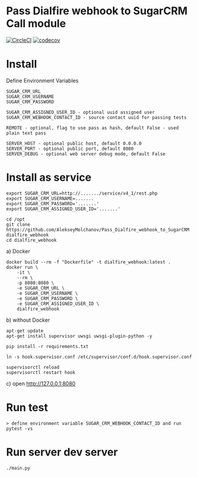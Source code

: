# Pass Dialfire webhook to SugarCRM Call module

[![CircleCI](https://circleci.com/gh/AlekseyMolchanov/Pass_Dialfire_webhook_to_SugarCRM.svg?style=svg)](https://circleci.com/gh/AlekseyMolchanov/Pass_Dialfire_webhook_to_SugarCRM)
[![codecov](https://codecov.io/gh/AlekseyMolchanov/Pass_Dialfire_webhook_to_SugarCRM/branch/master/graph/badge.svg)](https://codecov.io/gh/AlekseyMolchanov/Pass_Dialfire_webhook_to_SugarCRM)


# Install

Define Environment Variables

    SUGAR_CRM_URL
    SUGAR_CRM_USERNAME
    SUGAR_CRM_PASSWORD 

    SUGAR_CRM_ASSIGNED_USER_ID - optional uuid assigned user
    SUGAR_CRM_WEBHOOK_CONTACT_ID - source contact uuid for passing tests
    
    REMOTE - optional, flag to use pass as hash, default False - used plain text pass

    SERVER_HOST - optional public host, default 0.0.0.0
    SERVER_PORT - optional public port, default 8080
    SERVER_DEBUG - optional web server debug mode, default False


# Install as service 

    export SUGAR_CRM_URL=http://......./service/v4_1/rest.php
    export SUGAR_CRM_USERNAME=.......
    export SUGAR_CRM_PASSWORD='.......'
    export SUGAR_CRM_ASSIGNED_USER_ID='.......'
    
    cd /opt
    git clone https://github.com/AlekseyMolchanov/Pass_Dialfire_webhook_to_SugarCRM dialfire_webhook
    cd dialfire_webhook

a)  Docker

    docker build --rm -f "Dockerfile" -t dialfire_webhook:latest .
    docker run \
        -it \
        --rm \
        -p 8080:8080 \
        -e SUGAR_CRM_URL \
        -e SUGAR_CRM_USERNAME \
        -e SUGAR_CRM_PASSWORD \
        -e SUGAR_CRM_ASSIGNED_USER_ID \
        dialfire_webhook

b) without Docker
    
    apt-get update
    apt-get install supervisor uwsgi uwsgi-plugin-python -y

    pip install -r requirements.txt

    ln -s hook.supervisor.conf /etc/supervisor/conf.d/hook.supervisor.conf

    supervisorctl reload
    supervisorctl restart hook


 c) open http://127.0.0.1:8080   


# Run test

    > define environment variable SUGAR_CRM_WEBHOOK_CONTACT_ID and run   
    pytest -vs

# Run server dev server
    
    ./main.py
    
